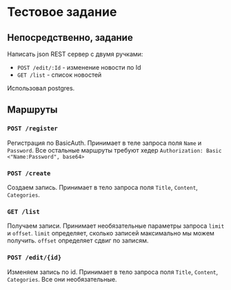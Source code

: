 # Тестовое задание

## Непосредственно, задание

Написать json REST сервер с двумя ручками:

- `POST /edit/:Id` - изменение новости по Id
- `GET /list` - список новостей

Использовал postgres.

## Маршруты

### `POST /register`

Регистрация по BasicAuth. Принимает в теле запроса поля `Name` и `Password`. Все
остальные маршруты требуют хедер `Authorization: Basic <"Name:Password", base64>`

### `POST /create`

Создаем запись. Принимает в тело запроса поля `Title`, `Content`, `Categories`.

### `GET /list`

Получаем записи. Принимает необязательные параметры запроса `limit` и `offset`.
`limit` определяет, сколько записей максимально мы можем получить. `offset`
определяет сдвиг по записям.

### `POST /edit/{id}`

Изменяем запись по id. Принимает в тело запроса поля `Title`, `Content`,
`Categories`. Все они необязательные.
